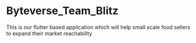 # Byteverse_Team_Blitz
This is our flutter based application which will help small scale food sellers to expand their market reachability
